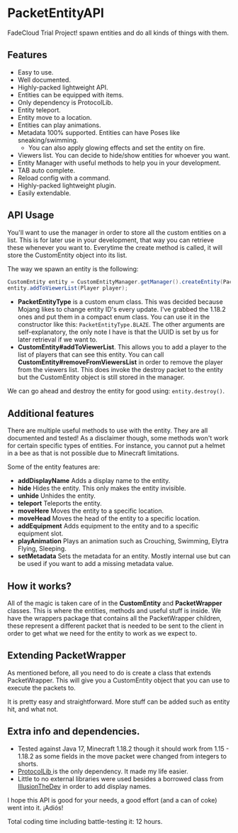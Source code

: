 # PacketEntityAPI

FadeCloud Trial Project! spawn entities and do all kinds of things with them.
## Features
- Easy to use.
- Well documented.
- Highly-packed lightweight API.
- Entities can be equipped with items.
- Only dependency is ProtocolLib.
- Entity teleport.
- Entity move to a location.
- Entities can play animations.
- Metadata 100% supported. Entities can have Poses like sneaking/swimming.
  - You can also apply glowing effects and set the entity on fire.
- Viewers list. You can decide to hide/show entities for whoever you want.
- Entity Manager with useful methods to help you in your development.
- TAB auto complete.
- Reload config with a command.
- Highly-packed lightweight plugin.
- Easily extendable.
## API Usage
You'll want to use the manager in order to store all the custom entities on a list. This is for later use in your development, that way you can retrieve these whenever you want to. 
Everytime the create method is called, it will store the CustomEntity object into its list. 

The way we spawn an entity is the following:
```java
CustomEntity entity = CustomEntityManager.getManager().createEntity(PacketEntityType type, Location location, UUID uuid);
entity.addToViewerList(Player player);
```

- **PacketEntityType** is a custom enum class. This was decided because Mojang likes to change entity ID's every update. I've grabbed the 1.18.2 ones and put them in a compact enum class. You can use it in the constructor like this:  `PacketEntityType.BLAZE`. The other arguments are self-explanatory, the only note I have is that the UUID is set by us for later retrieval if we want to.
- **CustomEntity#addToViewerList**. This allows you to add a player to the list of players that can see this entity. You can call **CustomEntity#removeFromViewersList** in order to remove the player from the viewers list. This does invoke the destroy packet to the entity but the CustomEntity object is still stored in the manager.

We can go ahead and destroy the entity for good using: `entity.destroy()`.

## Additional features
There are multiple useful methods to use with the entity. They are all documented and tested! As a disclaimer though, some methods won't work for certain specific types of entities. For instance, you cannot put a helmet in a bee as that is not possible due to Minecraft limitations.

Some of the entity features are:
- **addDisplayName** Adds a display name to the entity.
- **hide** Hides the entity. This only makes the entity invisible.
- **unhide** Unhides the entity. 
- **teleport** Teleports the entity.
- **moveHere** Moves the entity to a specific location.
- **moveHead** Moves the head of the entity to a specific location.
- **addEquipment** Adds equipment to the entity and to a specific equipment slot. 
- **playAnimation** Plays an animation such as Crouching, Swimming, Elytra Flying, Sleeping.
- **setMetadata** Sets the metadata for an entity. Mostly internal use but can be used if you want to add a missing metadata value.
## How it works?

All of the magic is taken care of in the **CustomEntity** and **PacketWrapper** classes. This is where the entities, methods and useful stuff is inside. We have the wrappers package that contains all the PacketWrapper children, these represent a different packet that is needed to be sent to the client in order to get what we need for the entity to work as we expect to.

## Extending PacketWrapper
As mentioned before, all you need to do is create a class that extends PacketWrapper. This will give you a CustomEntity object that you can use to execute the packets to.

It is pretty easy and straightforward. More stuff can be added such as entity hit, and what not.
## Extra info and dependencies.

- Tested against Java 17, Minecraft 1.18.2 though it should work from 1.15 - 1.18.2 as some fields in the move packet were changed from integers to shorts.
- [ProtocolLib ](https://www.spigotmc.org/resources/protocollib.1997/) is the only dependency. It made my life easier. 
- Little to no external libraries were used besides a borrowed class from [IllusionTheDev](https://gist.github.com/IllusionTheDev/8b0761be3b699fcfc0c082b753e6f063)  in order to add display names.

I hope this API is good for your needs, a good effort (and a can of coke) went into it. ¡Adiós!

Total coding time including battle-testing it: 12 hours.